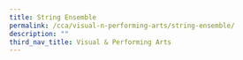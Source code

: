 ```yaml
---
title: String Ensemble
permalink: /cca/visual-n-performing-arts/string-ensemble/
description: ""
third_nav_title: Visual & Performing Arts
---
```

